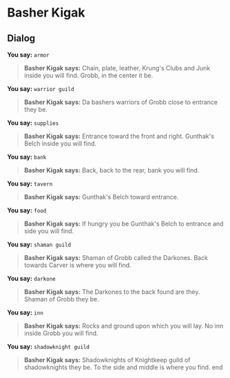 # Basher Kigak
## Dialog

**You say:** `armor`



>**Basher Kigak says:** Chain, plate, leather, Krung's Clubs and Junk inside you will find.  Grobb, in the center it be.

**You say:** `warrior guild`



>**Basher Kigak says:** Da bashers warriors of Grobb close to entrance they be.

**You say:** `supplies`



>**Basher Kigak says:** Entrance toward the front and right.  Gunthak's Belch inside you will find.

**You say:** `bank`



>**Basher Kigak says:** Back, back to the rear, bank you will find.

**You say:** `tavern`



>**Basher Kigak says:** Gunthak's Belch toward entrance.

**You say:** `food`



>**Basher Kigak says:** If hungry you be Gunthak's Belch to entrance and side you will find.

**You say:** `shaman guild`



>**Basher Kigak says:** Shaman of Grobb called the Darkones.  Back towards Carver is where you will find.

**You say:** `darkone`



>**Basher Kigak says:** The Darkones to the back found are they.  Shaman of Grobb they be.

**You say:** `inn`



>**Basher Kigak says:** Rocks and ground upon which you will lay.  No inn inside Grobb you will find.

**You say:** `shadowknight guild`



>**Basher Kigak says:** Shadowknights of Knightkeep guild of shadowknights they be.  To the side and middle is where you find.
end